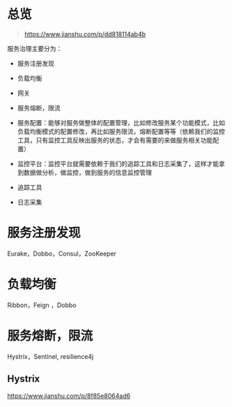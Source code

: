 # 总览

> https://www.jianshu.com/p/dd818114ab4b

服务治理主要分为：

* 服务注册发现

* 负载均衡

* 网关

* 服务熔断，限流

* 服务配置：能够对服务做整体的配置管理，比如修改服务某个功能模式，比如负载均衡模式的配置修改，再比如服务限流，熔断配置等等（依赖我们的监控工具，只有监控工具反映出服务的状态，才会有需要的来做服务相关功能配置）

* 监控平台：监控平台就需要依赖于我们的追踪工具和日志采集了，这样才能拿到数据做分析，做监控，做到服务的信息监控管理

* 追踪工具

* 日志采集

  

# 服务注册发现

Eurake，Dobbo，Consul，ZooKeeper 

# 负载均衡

Ribbon，Feign ，Dobbo

# 服务熔断，限流

Hystrix，Sentinel, resilience4j

## Hystrix

https://www.jianshu.com/p/8f85e8064ad6